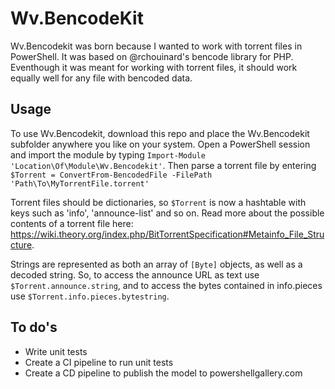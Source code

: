 # Wv.BencodeKit
Wv.Bencodekit was born because I wanted to work with torrent files in PowerShell. It was based on @rchouinard's bencode library for PHP. Eventhough it was meant for working with torrent files, it should work equally well for any file with bencoded data.

## Usage ##
To use Wv.Bencodekit, download this repo and place the Wv.Bencodekit subfolder anywhere you like on your system. Open a PowerShell session and import the module by typing `Import-Module 'Location\Of\Module\Wv.Bencodekit'`. Then parse a torrent file by entering `$Torrent = ConvertFrom-BencodedFile -FilePath 'Path\To\MyTorrentFile.torrent'`

Torrent files should be dictionaries, so `$Torrent` is now a hashtable with keys such as 'info', 'announce-list' and so on. Read more about the possible contents of a torrent file here: https://wiki.theory.org/index.php/BitTorrentSpecification#Metainfo_File_Structure.

Strings are represented as both an array of `[Byte]` objects, as well as a decoded string. So, to access the announce URL as text use `$Torrent.announce.string`, and to access the bytes contained in info.pieces use `$Torrent.info.pieces.bytestring`.

## To do's ##
* Write unit tests
* Create a CI pipeline to run unit tests
* Create a CD pipeline to publish the model to powershellgallery.com

